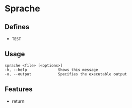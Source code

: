 # Sprache

## Defines
* `TEST`

## Usage
```
sprache <file> [<options>]
-h, --help			    Shows this message
-o, --output			Specifies the executable output
```

## Features
* return